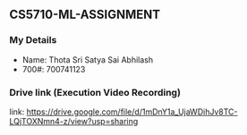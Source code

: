 ## CS5710-ML-ASSIGNMENT

### My Details

- Name: Thota Sri Satya Sai Abhilash
- 700#: 700741123

### Drive link (Execution Video Recording)
link: https://drive.google.com/file/d/1mDnY1a_UjaWDihJv8TC-LQjTOXNmn4-z/view?usp=sharing
